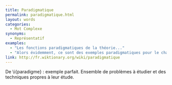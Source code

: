 ```yaml
---
title: Paradigmatique
permalink: paradigmatique.html
layout: words
categories:
  - Mot Complexe
synonyms:
  - Représentatif
examples:
  - "Les fonctions paradigmatiques de la théorie..."
  - "Alors évidemment, ce sont des exemples paradigmatiques pour le chapitre..."
link: http://fr.wiktionary.org/wiki/paradigmatique
---
```


De \i{paradigme} : exemple parfait.
Ensemble de problèmes à étudier et des techniques propres à leur étude.

